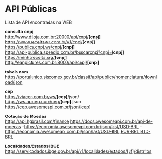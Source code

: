 # API Públicas
Lista de API encontradas na WEB

<b>consulta cnpj</b><br>
http://www.dtloja.com.br:20000/api/cnpj/<b>[cnpj]</b><br>
https://www.receitaws.com.br/v1/cnpj/<b>[cnpj]</b> <br>
https://publica.cnpj.ws/cnpj/<b>[cnpj]</b><br>
https://api-publica.speedio.com.br/buscarcnpj?cnpj=<b>[cnpj]</b> <br>
https://minhareceita.org/<b>[cnpj]</b> <br>
http://eanpictures.com.br:8000/api/cnpj/<b>[cnpj]</b> <br>

<b>tabela ncm</b><br>
https://portalunico.siscomex.gov.br/classif/api/publico/nomenclatura/download/json
  
<b>cep</b><br>
https://viacep.com.br/ws/<b>[cep]</b>/json/ <br>
https://ws.apicep.com/cep/<b>[cep]</b>.json <br>
https://cep.awesomeapi.com.br/json/[cep]</b> <br>

<b>Cotação de Moedas</b><br> 
 https://api.hgbrasil.com/finance
 https://docs.awesomeapi.com.br/api-de-moedas
  -https://economia.awesomeapi.com.br/json/last/USD-BRL
  -https://economia.awesomeapi.com.br/json/last/USD-BRL,EUR-BRL,BTC-BRL

<b>Localidades/Estados IBGE</b><br>
https://servicodados.ibge.gov.br/api/v1/localidades/estados/[uf]/distritos
